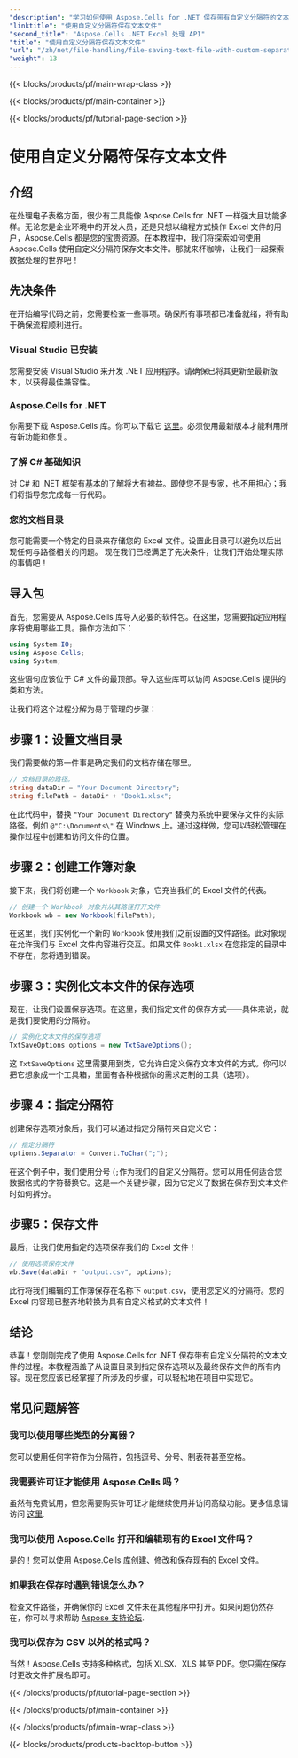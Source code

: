 ```yaml
---
"description": "学习如何使用 Aspose.Cells for .NET 保存带有自定义分隔符的文本文件。包含分步指南和技巧。"
"linktitle": "使用自定义分隔符保存文本文件"
"second_title": "Aspose.Cells .NET Excel 处理 API"
"title": "使用自定义分隔符保存文本文件"
"url": "/zh/net/file-handling/file-saving-text-file-with-custom-separator/"
"weight": 13
---
```


{{< blocks/products/pf/main-wrap-class >}}

{{< blocks/products/pf/main-container >}}

{{< blocks/products/pf/tutorial-page-section >}}

# 使用自定义分隔符保存文本文件

## 介绍
在处理电子表格方面，很少有工具能像 Aspose.Cells for .NET 一样强大且功能多样。无论您是企业环境中的开发人员，还是只想以编程方式操作 Excel 文件的用户，Aspose.Cells 都是您的宝贵资源。在本教程中，我们将探索如何使用 Aspose.Cells 使用自定义分隔符保存文本文件。那就来杯咖啡，让我们一起探索数据处理的世界吧！
## 先决条件
在开始编写代码之前，您需要检查一些事项。确保所有事项都已准备就绪，将有助于确保流程顺利进行。
### Visual Studio 已安装
您需要安装 Visual Studio 来开发 .NET 应用程序。请确保已将其更新至最新版本，以获得最佳兼容性。
### Aspose.Cells for .NET
你需要下载 Aspose.Cells 库。你可以下载它 [这里](https://releases.aspose.com/cells/net/)。必须使用最新版本才能利用所有新功能和修复。
### 了解 C# 基础知识
对 C# 和 .NET 框架有基本的了解将大有裨益。即使您不是专家，也不用担心；我们将指导您完成每一行代码。
### 您的文档目录
您可能需要一个特定的目录来存储您的 Excel 文件。设置此目录可以避免以后出现任何与路径相关的问题。
现在我们已经满足了先决条件，让我们开始处理实际的事情吧！
## 导入包
首先，您需要从 Aspose.Cells 库导入必要的软件包。在这里，您需要指定应用程序将使用哪些工具。操作方法如下：
```csharp
using System.IO;
using Aspose.Cells;
using System;
```
这些语句应该位于 C# 文件的最顶部。导入这些库可以访问 Aspose.Cells 提供的类和方法。

让我们将这个过程分解为易于管理的步骤：
## 步骤 1：设置文档目录
我们需要做的第一件事是确定我们的文档存储在哪里。 
```csharp
// 文档目录的路径。
string dataDir = "Your Document Directory";
string filePath = dataDir + "Book1.xlsx";
```
在此代码中，替换 `"Your Document Directory"` 替换为系统中要保存文件的实际路径。例如 `@"C:\Documents\"` 在 Windows 上。通过这样做，您可以轻松管理在操作过程中创建和访问文件的位置。
## 步骤 2：创建工作簿对象
接下来，我们将创建一个 `Workbook` 对象，它充当我们的 Excel 文件的代表。 
```csharp
// 创建一个 Workbook 对象并从其路径打开文件
Workbook wb = new Workbook(filePath);
```
在这里，我们实例化一个新的 `Workbook` 使用我们之前设置的文件路径。此对象现在允许我们与 Excel 文件内容进行交互。如果文件 `Book1.xlsx` 在您指定的目录中不存在，您将遇到错误。
## 步骤 3：实例化文本文件的保存选项
现在，让我们设置保存选项。在这里，我们指定文件的保存方式——具体来说，就是我们要使用的分隔符。
```csharp
// 实例化文本文件的保存选项
TxtSaveOptions options = new TxtSaveOptions();
```
这 `TxtSaveOptions` 这里需要用到类，它允许自定义保存文本文件的方式。你可以把它想象成一个工具箱，里面有各种根据你的需求定制的工具（选项）。
## 步骤 4：指定分隔符
创建保存选项对象后，我们可以通过指定分隔符来自定义它：
```csharp
// 指定分隔符
options.Separator = Convert.ToChar(";");
```
在这个例子中，我们使用分号 (`;`作为我们的自定义分隔符。您可以用任何适合您数据格式的字符替换它。这是一个关键步骤，因为它定义了数据在保存到文本文件时如何拆分。
## 步骤5：保存文件
最后，让我们使用指定的选项保存我们的 Excel 文件！
```csharp
// 使用选项保存文件
wb.Save(dataDir + "output.csv", options);
```
此行将我们编辑的工作簿保存在名称下 `output.csv`，使用您定义的分隔符。您的 Excel 内容现已整齐地转换为具有自定义格式的文本文件！
## 结论
恭喜！您刚刚完成了使用 Aspose.Cells for .NET 保存带有自定义分隔符的文本文件的过程。本教程涵盖了从设置目录到指定保存选项以及最终保存文件的所有内容。现在您应该已经掌握了所涉及的步骤，可以轻松地在项目中实现它。
## 常见问题解答
### 我可以使用哪些类型的分离器？
您可以使用任何字符作为分隔符，包括逗号、分号、制表符甚至空格。
### 我需要许可证才能使用 Aspose.Cells 吗？
虽然有免费试用，但您需要购买许可证才能继续使用并访问高级功能。更多信息请访问 [这里](https://purchase。aspose.com/buy).
### 我可以使用 Aspose.Cells 打开和编辑现有的 Excel 文件吗？
是的！您可以使用 Aspose.Cells 库创建、修改和保存现有的 Excel 文件。
### 如果我在保存时遇到错误怎么办？
检查文件路径，并确保你的 Excel 文件未在其他程序中打开。如果问题仍然存在，你可以寻求帮助 [Aspose 支持论坛](https://forum。aspose.com/c/cells/9).
### 我可以保存为 CSV 以外的格式吗？
当然！Aspose.Cells 支持多种格式，包括 XLSX、XLS 甚至 PDF。您只需在保存时更改文件扩展名即可。

{{< /blocks/products/pf/tutorial-page-section >}}

{{< /blocks/products/pf/main-container >}}

{{< /blocks/products/pf/main-wrap-class >}}

{{< blocks/products/products-backtop-button >}}